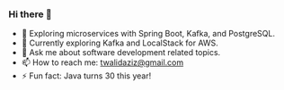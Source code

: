 ### Hi there 👋

- 🔭 Exploring microservices with Spring Boot, Kafka, and PostgreSQL.
- 🌱 Currently exploring Kafka and LocalStack for AWS.
- 💬 Ask me about software development related topics.
- 📫 How to reach me: twalidaziz@gmail.com
- ⚡ Fun fact: Java turns 30 this year!
